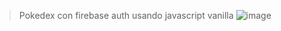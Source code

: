 > Pokedex con firebase auth usando javascript vanilla
![image](https://github.com/IvanPuenteB/pokedex/assets/148298119/929045a9-18c1-4b0a-b744-82ed346c3de5)
